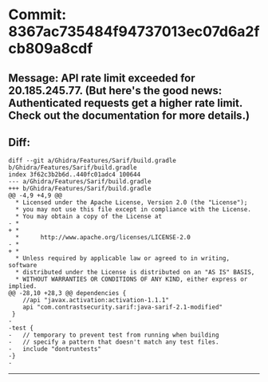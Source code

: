 # Commit: 8367ac735484f94737013ec07d6a2fcb809a8cdf
## Message: API rate limit exceeded for 20.185.245.77. (But here's the good news: Authenticated requests get a higher rate limit. Check out the documentation for more details.)
## Diff:
```
diff --git a/Ghidra/Features/Sarif/build.gradle b/Ghidra/Features/Sarif/build.gradle
index 3f62c3b2b6d..440fc01adc4 100644
--- a/Ghidra/Features/Sarif/build.gradle
+++ b/Ghidra/Features/Sarif/build.gradle
@@ -4,9 +4,9 @@
  * Licensed under the Apache License, Version 2.0 (the "License");
  * you may not use this file except in compliance with the License.
  * You may obtain a copy of the License at
- * 
+ *
  *      http://www.apache.org/licenses/LICENSE-2.0
- * 
+ *
  * Unless required by applicable law or agreed to in writing, software
  * distributed under the License is distributed on an "AS IS" BASIS,
  * WITHOUT WARRANTIES OR CONDITIONS OF ANY KIND, either express or implied.
@@ -28,10 +28,3 @@ dependencies {
 	//api "javax.activation:activation-1.1.1"
 	api "com.contrastsecurity.sarif:java-sarif-2.1-modified"
 }
-
-test {
-	// temporary to prevent test from running when building
-	// specify a pattern that doesn't match any test files. 
-	include "dontruntests"
-}
-
```
-----------------------------------
